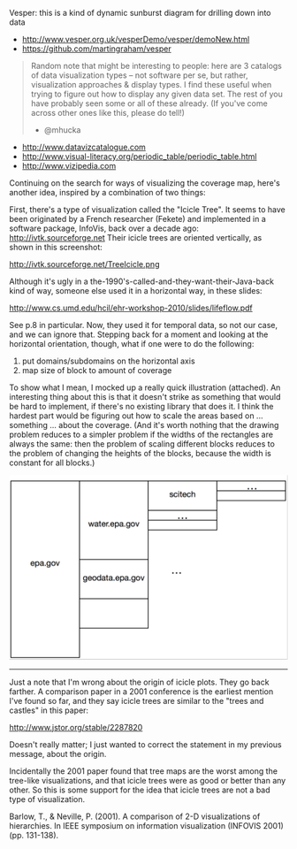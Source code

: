 
Vesper: this is a kind of dynamic sunburst diagram for drilling down into data
* http://www.vesper.org.uk/vesperDemo/vesper/demoNew.html
* https://github.com/martingraham/vesper

> Random note that might be interesting to people: here are 3 catalogs of data visualization types – not software per se, but rather, visualization approaches & display types. I find these useful when trying to figure out how to display any given data set. The rest of you have probably seen some or all of these already. (If you've come across other ones like this, please do tell!)
> - @mhucka

* http://www.datavizcatalogue.com
* http://www.visual-literacy.org/periodic_table/periodic_table.html
* http://www.vizipedia.com

Continuing on the search for ways of visualizing the coverage map, here's another idea, inspired by a combination of two things:

First, there's a type of visualization called the "Icicle Tree".  It seems to have been originated by a French researcher (Fekete) and implemented in a software package, InfoVis, back over a decade ago: http://ivtk.sourceforge.net  Their icicle trees are oriented vertically, as shown in this screenshot:

  http://ivtk.sourceforge.net/TreeIcicle.png

Although it's ugly in a the-1990's-called-and-they-want-their-Java-back kind of way, someone else used it in a horizontal way, in these slides:

  http://www.cs.umd.edu/hcil/ehr-workshop-2010/slides/lifeflow.pdf

See p.8 in particular.  Now, they used it for temporal data, so not our case, and we can ignore that.  Stepping back for a moment and looking at the horizontal orientation, though, what if one were to do the following:

  1. put domains/subdomains on the horizontal axis
  2. map size of block to amount of coverage

To show what I mean, I mocked up a really quick illustration (attached).  An interesting thing about this is that it doesn't strike as something that would be hard to implement, if there's no existing library that does it.  I think the hardest part would be figuring out how to scale the areas based on ... something ... about the coverage.  (And it's worth nothing that the drawing problem reduces to a simpler problem if the widths of the rectangles are always the same: then the problem of scaling different blocks reduces to the problem of changing the heights of the blocks, because the width is constant for all blocks.)

![Icicle Mockup](icicle-mockup.png)

** ** 

Just a note that I'm wrong about the origin of icicle plots.  They go back farther.  A comparison paper in a 2001 conference is the earliest mention I've found so far, and they say icicle trees are similar to the "trees and castles" in this paper:

  http://www.jstor.org/stable/2287820

Doesn't really matter; I just wanted to correct the statement in my previous message, about the origin.

Incidentally the 2001 paper found that tree maps are the worst among the tree-like visualizations, and that icicle trees were as good or better than any other.  So this is some support for the idea that icicle trees are not a bad type of visualization.

Barlow, T., & Neville, P. (2001). A comparison of 2-D visualizations of hierarchies. In IEEE symposium on information visualization (INFOVIS 2001) (pp. 131-138).